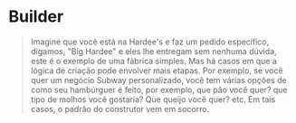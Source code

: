 # Builder

>Imagine que você está na Hardee's e faz um pedido específico, digamos, "Big Hardee" e eles lhe entregam sem nenhuma dúvida, este é o exemplo de uma fábrica simples. Mas há casos em que a lógica de criação pode envolver mais etapas. Por exemplo, se você quer um negócio Subway personalizado, você tem várias opções de como seu hambúrguer é feito, por exemplo, que pão você quer? que tipo de molhos você gostaria? Que queijo você quer? etc. Em tais casos, o padrão do construtor vem em socorro.
